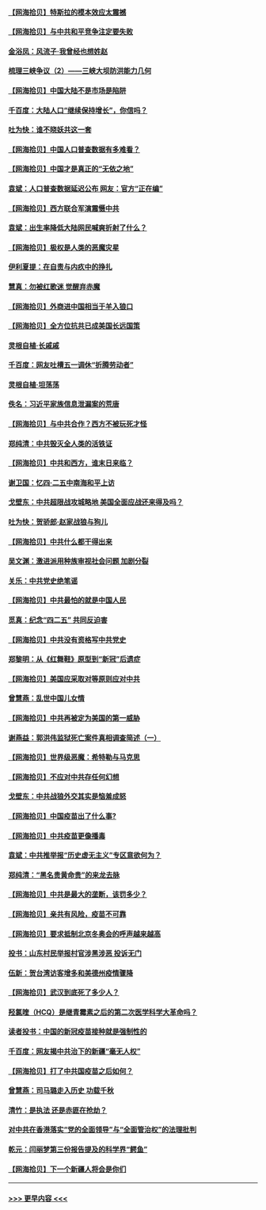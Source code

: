 #### [【网海拾贝】特斯拉的模本效应太震撼](../pages/nsc993/n12925626.md?t=05060101) 
#### [【网海拾贝】与中共和平竞争注定要失败](../pages/nsc993/n12923326.md?t=05060101) 
#### [金浴凤：风流子‧我曾经也想姓赵](../pages/nsc993/n12920911.md?t=05060101) 
#### [梳理三峡争议（2）——三峡大坝防洪能力几何](../pages/nsc993/n12920173.md?t=05060101) 
#### [【网海拾贝】中国大陆不是市场是陷阱](../pages/nsc993/n12920143.md?t=05060101) 
#### [千百度：大陆人口“继续保持增长”，你信吗？](../pages/nsc993/n12918946.md?t=05060101) 
#### [吐为快：谁不晓妖共这一套](../pages/nsc993/n12918941.md?t=05060101) 
#### [【网海拾贝】中国人口普查数据有多难看？](../pages/nsc993/n12917822.md?t=05060101) 
#### [【网海拾贝】中国才是真正的“无依之地”](../pages/nsc993/n12915845.md?t=05060101) 
#### [袁斌：人口普查数据延迟公布 网友：官方“正在编”](../pages/nsc993/n12915748.md?t=05060101) 
#### [【网海拾贝】西方联合军演震慑中共](../pages/nsc993/n12913466.md?t=05060101) 
#### [袁斌：出生率降低大陆网民喊爽折射了什么？](../pages/nsc993/n12913365.md?t=05060101) 
#### [【网海拾贝】极权是人类的恶魔灾星](../pages/nsc993/n12910697.md?t=05060101) 
#### [伊利夏提：在自责与内疚中的挣扎](../pages/nsc993/n12910493.md?t=05060101) 
#### [慧真：勿被红歌迷 觉醒弃赤魔](../pages/nsc993/n12910485.md?t=05060101) 
#### [【网海拾贝】外商进中国相当于羊入狼口](../pages/nsc993/n12908274.md?t=05060101) 
#### [【网海拾贝】全方位抗共已成美国长远国策](../pages/nsc993/n12906878.md?t=05060101) 
#### [灵根自植‧长戚戚](../pages/nsc993/n12905585.md?t=05060101) 
#### [千百度：网友吐槽五一调休“折腾劳动者”](../pages/nsc993/n12905934.md?t=05060101) 
#### [灵根自植‧坦荡荡](../pages/nsc993/n12905562.md?t=05060101) 
#### [佚名：习近平家族信息泄漏案的荒唐](../pages/nsc993/n12904705.md?t=05060101) 
#### [【网海拾贝】与中共合作？西方不被玩死才怪](../pages/nsc993/n12903873.md?t=05060101) 
#### [郑纯清：中共毁灭全人类的活铁证](../pages/nsc993/n12903785.md?t=05060101) 
#### [【网海拾贝】中共和西方，谁末日来临？](../pages/nsc993/n12903482.md?t=05060101) 
#### [谢卫国：忆四‧二五中南海和平上访](../pages/nsc993/n12902192.md?t=05060101) 
#### [戈壁东：中共超限战攻城略地 美国全面应战还来得及吗？](../pages/nsc993/n12902297.md?t=05060101) 
#### [吐为快：贺骄郎‧赵家战狼与狗儿](../pages/nsc993/n12902280.md?t=05060101) 
#### [【网海拾贝】中共什么都干得出来](../pages/nsc993/n12897500.md?t=05060101) 
#### [吴文渊：激进派用种族审视社会问题 加剧分裂](../pages/nsc993/n12893881.md?t=05060101) 
#### [关乐：中共党史绝笔谣](../pages/nsc993/n12897270.md?t=05060101) 
#### [【网海拾贝】中共最怕的就是中国人民](../pages/nsc993/n12894705.md?t=05060101) 
#### [觅真：纪念“四二五” 共同反迫害](../pages/nsc993/n12894553.md?t=05060101) 
#### [【网海拾贝】中共没有资格写中共党史](../pages/nsc993/n12892231.md?t=05060101) 
#### [郑黎明：从《红舞鞋》原型到“新冠”后遗症](../pages/nsc993/n12890469.md?t=05060101) 
#### [【网海拾贝】美国应采取对等原则应对中共](../pages/nsc993/n12889176.md?t=05060101) 
#### [曾慧燕：乱世中国儿女情](../pages/nsc993/n12887931.md?t=05060101) 
#### [【网海拾贝】中共再被定为美国的第一威胁](../pages/nsc993/n12887580.md?t=05060101) 
#### [谢燕益：郭洪伟监狱死亡案件真相调查简述（一）](../pages/nsc993/n12885648.md?t=05060101) 
#### [【网海拾贝】世界级恶魔：希特勒与马克思](../pages/nsc993/n12884062.md?t=05060101) 
#### [【网海拾贝】不应对中共存任何幻想](../pages/nsc993/n12881460.md?t=05060101) 
#### [戈壁东：中共战狼外交其实是恼羞成怒](../pages/nsc993/n12880392.md?t=05060101) 
#### [【网海拾贝】中国疫苗出了什么事?](../pages/nsc993/n12879124.md?t=05060101) 
#### [【网海拾贝】中共疫苗更像播毒](../pages/nsc993/n12876631.md?t=05060101) 
#### [袁斌：中共推举报“历史虚无主义”专区意欲何为？](../pages/nsc993/n12876530.md?t=05060101) 
#### [郑纯清：“黑名贵黄命贵”的来龙去脉](../pages/nsc993/n12875589.md?t=05060101) 
#### [【网海拾贝】中共是最大的垄断，该罚多少？](../pages/nsc993/n12874006.md?t=05060101) 
#### [【网海拾贝】亲共有风险，疫苗不可靠](../pages/nsc993/n12872224.md?t=05060101) 
#### [【网海拾贝】要求抵制北京冬奥会的呼声越来越高](../pages/nsc993/n12868962.md?t=05060101) 
#### [投书：山东村民举报村官涉黑涉恶 投诉无门](../pages/nsc993/n12869726.md?t=05060101) 
#### [伍新：贺台湾访客增多和美德州疫情骤降](../pages/nsc993/n12865651.md?t=05060101) 
#### [【网海拾贝】武汉到底死了多少人？](../pages/nsc993/n12863707.md?t=05060101) 
#### [羟氯喹（HCQ）是继青霉素之后的第二次医学科学大革命吗？](../pages/nsc993/n12638564.md?t=05060101) 
#### [读者投书：中国的新冠疫苗接种就是强制性的](../pages/nsc993/n12859932.md?t=05060101) 
#### [千百度：网友揭中共治下的新疆“毫无人权”](../pages/nsc993/n12858385.md?t=05060101) 
#### [【网海拾贝】打了中共国疫苗之后如何？](../pages/nsc993/n12857866.md?t=05060101) 
#### [曾慧燕：司马璐走入历史 功载千秋](../pages/nsc993/n12856996.md?t=05060101) 
#### [清竹：是执法 还是赤匪在抢劫？](../pages/nsc993/n12856952.md?t=05060101) 
#### [对中共在香港落实“党的全面领导”与“全面管治权”的法理批判](../pages/nsc993/n12856929.md?t=05060101) 
#### [乾元：闫丽梦第三份报告提及的科学界“鳄鱼”](../pages/nsc993/n12855985.md?t=05060101) 
#### [【网海拾贝】下一个新疆人将会是你们](../pages/nsc993/n12855864.md?t=05060101) 

----
#### [ >>> 更早内容 <<< ](../indexes/nsc993-earlier.md)

